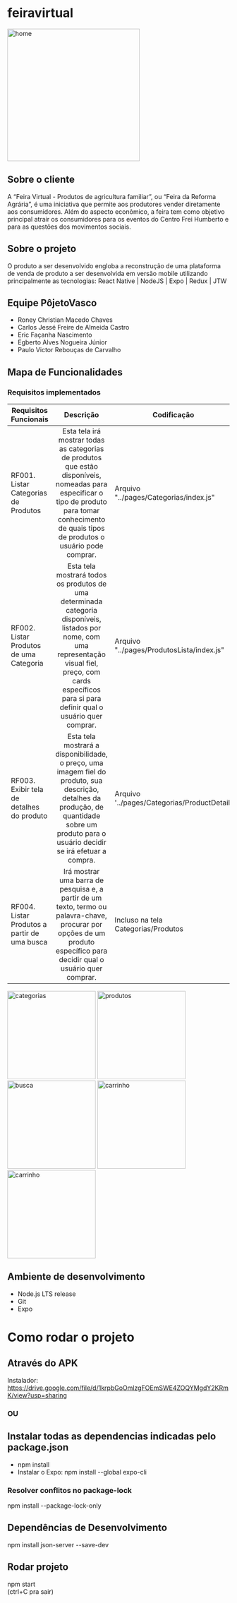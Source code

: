 # feiravirtual

<img alt="home" src="https://user-images.githubusercontent.com/74067292/150574171-d96e90fe-c6d9-4ba8-b887-bd3dc4457e1d.jpeg" width="300">

## Sobre o cliente

A “Feira Virtual - Produtos de agricultura familiar”, ou “Feira da Reforma Agrária”, é uma iniciativa que permite aos produtores vender diretamente aos 
consumidores. Além do aspecto econômico, a feira tem como objetivo principal 
atrair os consumidores para os eventos do Centro Frei Humberto e para as 
questões dos movimentos sociais.

## Sobre o projeto
O produto a ser desenvolvido engloba a reconstrução de uma plataforma de venda de produto a ser desenvolvida em versão mobile utilizando principalmente as tecnologias: React Native | NodeJS | Expo | Redux | JTW

## Equipe PôjetoVasco

* Roney Christian Macedo Chaves
* Carlos Jessé Freire de Almeida Castro
* Eric Façanha Nascimento
* Egberto Alves Nogueira Júnior
* Paulo Victor Rebouças de Carvalho

## Mapa de Funcionalidades
### Requisitos implementados

| Requisitos Funcionais | Descrição	 | Codificação  |
| ------------- |:-------------:| ------------- |
| RF001. Listar Categorias de Produtos      | Esta tela irá mostrar todas as categorias de produtos que estão disponíveis, nomeadas para especificar o tipo de produto para tomar conhecimento de quais tipos de produtos o usuário pode comprar.|Arquivo "../pages/Categorias/index.js" |      
| RF002. Listar Produtos de uma Categoria|Esta tela mostrará todos os produtos de uma determinada categoria disponíveis, listados por nome, com uma representação visual fiel, preço, com cards específicos para si para definir qual o usuário quer comprar.|Arquivo "../pages/ProdutosLista/index.js"| 
| RF003. Exibir tela de detalhes do produto      |Esta tela mostrará a disponibilidade, o preço, uma imagem fiel do produto, sua descrição, detalhes da produção, de quantidade sobre um produto para o usuário decidir se irá efetuar a compra.|Arquivo '../pages/Categorias/ProductDetail'| 
| RF004. Listar Produtos a partir de uma busca      |Irá mostrar uma barra de pesquisa e, a partir de um texto, termo ou palavra-chave, procurar por opções de um produto específico para decidir qual o usuário quer comprar.|Incluso na tela Categorias/Produtos|

<div  display: flex style="overflow-x: horizontal" >
<img alt="categorias" src="https://user-images.githubusercontent.com/74067292/150574168-3942589a-45e8-492a-a474-aa56ac7bd91f.jpeg" width="200">
<img alt="produtos" src="https://user-images.githubusercontent.com/74067292/150574161-615b6d8d-5b93-4dd5-95b4-84cca25ced26.jpeg" width="200">
<img alt="busca" src="https://user-images.githubusercontent.com/74067292/150574165-7e497b04-1705-40e6-a817-7fce61faa5c5.jpeg" width="200">
<img alt="carrinho" src="https://user-images.githubusercontent.com/74067292/150575378-3fb4ab2d-8f39-4d82-8071-9ab7db83c14d.jpeg" width="200">
<img alt="carrinho" src="https://user-images.githubusercontent.com/74067292/150574173-4c94e791-7de2-4c4f-94ad-57a18ba94d8c.jpeg" width="200">
</div>

## Ambiente de desenvolvimento
* Node.js LTS release
* Git
* Expo

# Como rodar o projeto

## Através do APK
 Instalador: https://drive.google.com/file/d/1krpbGoOmlzgFOEmSWE4ZOQYMgdY2KRmK/view?usp=sharing
 
### OU

## Instalar todas as dependencias indicadas pelo package.json
* npm install  
* Instalar o Expo:
npm install --global expo-cli 

### Resolver conflitos no package-lock
npm install --package-lock-only

## Dependências de Desenvolvimento
npm install json-server --save-dev

## Rodar projeto
npm start  
(ctrl+C pra sair)
